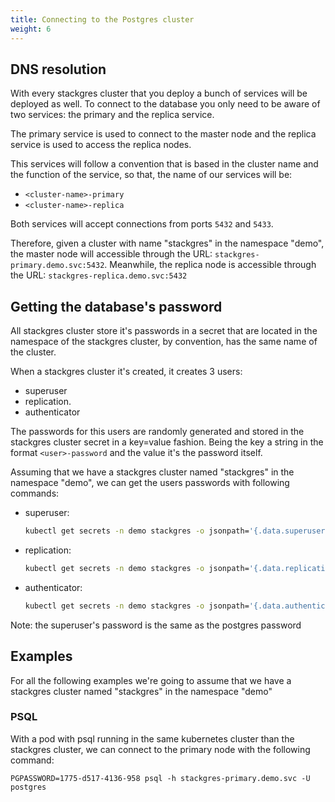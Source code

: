 ```yaml
---
title: Connecting to the Postgres cluster
weight: 6
---
```


## DNS resolution

With every stackgres cluster that you deploy a bunch of services will be deployed as well.  To connect to the database  you only need to be aware of two services: the primary and the replica service. 

The primary service is used to connect to the master node and the replica service is used to access the replica nodes. 

This services will follow a convention that is based in the cluster name and the function of the service, so that, the name of our services will be:
 
 - `<cluster-name>-primary`
 - `<cluster-name>-replica`

Both services will accept connections from ports `5432` and `5433`. 

Therefore, given a cluster with name "stackgres" in the namespace "demo", the master node will accessible through 
 the URL: `stackgres-primary.demo.svc:5432`.  Meanwhile, the replica node is accessible through the URL: `stackgres-replica.demo.svc:5432`


## Getting the database's password

All stackgres cluster store it's passwords in a secret that are located in the namespace of the stackgres cluster, 
 by convention, has the same name of the cluster. 

When a stackgres cluster it's created, it creates 3 users: 
  
  - superuser
  - replication.
  - authenticator

The passwords for this users are randomly generated and stored in the stackgres cluster secret in a key=value fashion.  Being the key a string in the format `<user>-password` and the value it's the password itself. 

Assuming that we have a stackgres cluster named "stackgres" in the namespace "demo", we can get the users passwords with following commands:

 - superuser: 
   ``` sh
   kubectl get secrets -n demo stackgres -o jsonpath='{.data.superuser-password}' | base64 -d
   ```
 - replication: 
   ``` sh
   kubectl get secrets -n demo stackgres -o jsonpath='{.data.replication-password}' | base64 -d
   ```
 - authenticator: 
   ``` sh
   kubectl get secrets -n demo stackgres -o jsonpath='{.data.authenticator-password}' | base64 -d
   ```

Note: the superuser's password is the same as the postgres password

## Examples

For all the following examples we're going to assume that we have a stackgres   cluster named "stackgres" in the namespace "demo"

### PSQL

With a pod with psql running in the same kubernetes cluster than the stackgres cluster, we can connect to the primary node with the following command: 

```
PGPASSWORD=1775-d517-4136-958 psql -h stackgres-primary.demo.svc -U postgres
```



